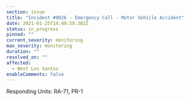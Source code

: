 ```yaml
---
section: issue
title: "Incident #0026 - Emergency Call - Motor Vehicle Accident"
date: 2021-01-25T14:49:59.383Z
status: in_progress
pinned: ""
current_severity: monitoring
max_severity: monitoring
duration: ""
resolved_on: ""
affected:
  - West Los Santos
enableComments: false
---
```

Responding Units: RA-71, PR-1